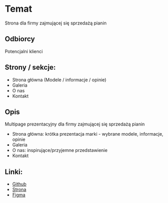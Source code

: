 # Temat

Strona dla firmy zajmującej się sprzedażą pianin

## Odbiorcy

Potencjalni klienci

## Strony / sekcje:

- Strona główna (Modele / informacje / opinie)
- Galeria
- O nas
- Kontakt

## Opis

Multipage prezentacyjny dla firmy zajmującej się sprzedażą pianin

- Strona główna: krótka prezentacja marki - wybrane modele, informacje, opinie
- Galeria
- O nas: inspirujące/przyjemne przedstawienie
- Kontakt

## Linki:

- [Github](https://github.com/soiloui/LondonPiano)
- [Strona](https://soiloui.github.io/LondonPiano/)
- [Figma](https://www.figma.com/file/0pCqeydwf0X1oM0Da97pRU/Untitled?node-id=0%3A1)
